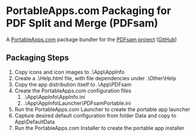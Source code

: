 # PortableApps.com Packaging for PDF Split and Merge (PDFsam)
A [PortableApps.com](https://portableapps.com/) package bundler for the [PDFsam project](https://pdfsam.org/) ([GitHub](https://github.com/torakiki/pdfsam))

## Packaging Steps
1. Copy icons and icon images to .\App\AppInfo
2. Create a .\Help.html file, with file dependencies under .\Other\Help
3. Copy the app distribution itself to .\App\PDFsam
4. Create the PortableApps.com configuration files
   1. .\App\AppInfo\AppInfo.ini
   2. .\App\AppInfo\Launcher\PDFsamPortable.ini
5. Run the PortableApps.com Launcher to create the portable app launcher
6. Capture desired default configuration from folder Data and copy to App\DefaultData
7. Run the PortableApps.com Installer to create the portable app installer
